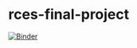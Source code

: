 # rces-final-project

[![Binder](https://mybinder.org/badge_logo.svg)](https://mybinder.org/v2/gh/pangeo-data/pangeo-docker-images/2022.09.21?urlpath=git-pull%3Frepo%3Dhttps%253A%252F%252Fgithub.com%252FJackieSinger%252Frces-final-project%26urlpath%3Dlab%252Ftree%252Frces-final-project%252FFinalProject.ipynb%26branch%3Dmain)
